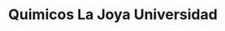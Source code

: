 ---
title: "Quimicos La Joya Universidad"
url: /san-nicolas-de-los-garza/quimicos-la-joya-universidad/
shop: general
---